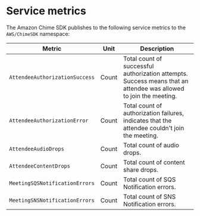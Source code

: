# Service metrics<a name="service-metrics"></a>

The Amazon Chime SDK publishes to the following service metrics to the `AWS/ChimeSDK` namespace:


| Metric | Unit | Description | 
| --- | --- | --- | 
| `AttendeeAuthorizationSuccess` | Count | Total count of successful authorization attempts\. Success means that an attendee was allowed to join the meeting\. | 
| `AttendeeAuthorizationError` | Count | Total count of authorization failures, indicates that the attendee couldn't join the meeting\. | 
| `AttendeeAudioDrops` | Count | Total count of audio drops\. | 
| `AttendeeContentDrops` | Count | Total count of content share drops\. | 
| `MeetingSQSNotificationErrors` | Count | Total count of SQS Notification errors\. | 
| `MeetingSNSNotificationErrors` | Count | Total count of SNS Notification errors\. | 
